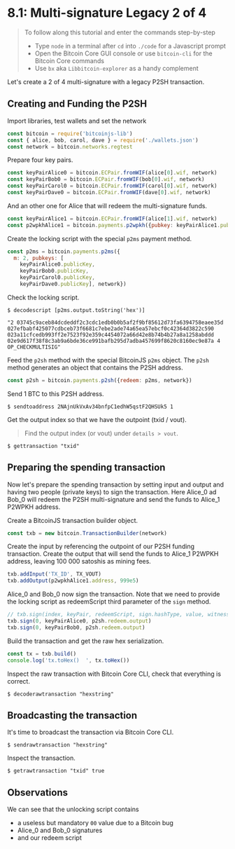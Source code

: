 # 8.1: Multi-signature Legacy 2 of 4

> To follow along this tutorial and enter the commands step-by-step
> * Type `node` in a terminal after `cd` into `./code` for a Javascript prompt
> * Open the Bitcoin Core GUI console or use `bitcoin-cli` for the Bitcoin Core commands
> * Use `bx` aka `Libbitcoin-explorer` as a handy complement 

Let's create a 2 of 4 multi-signature with a legacy P2SH transaction.


## Creating and Funding the P2SH 
 
Import libraries, test wallets and set the network
```javascript
const bitcoin = require('bitcoinjs-lib')
const { alice, bob, carol, dave } = require('./wallets.json')
const network = bitcoin.networks.regtest
```

Prepare four key pairs.
```javascript
const keyPairAlice0 = bitcoin.ECPair.fromWIF(alice[0].wif, network)
const keyPairBob0 = bitcoin.ECPair.fromWIF(bob[0].wif, network)
const keyPairCarol0 = bitcoin.ECPair.fromWIF(carol[0].wif, network)
const keyPairDave0 = bitcoin.ECPair.fromWIF(dave[0].wif, network)
```

And an other one for Alice that will redeem the multi-signature funds.
```javascript
const keyPairAlice1 = bitcoin.ECPair.fromWIF(alice[1].wif, network)
const p2wpkhAlice1 = bitcoin.payments.p2wpkh({pubkey: keyPairAlice1.publicKey, network})
```

Create the locking script with the special `p2ms` payment method.
```javascript
const p2ms = bitcoin.payments.p2ms({
  m: 2, pubkeys: [
    keyPairAlice0.publicKey,
    keyPairBob0.publicKey,
    keyPairCarol0.publicKey,
    keyPairDave0.publicKey], network})
```

Check the locking script.
```
$ decodescript [p2ms.output.toString('hex')]
``` 
`"2 03745c9aceb84dcdeddf2c3cdc1edb0b0b5af2f9bf85612d73fa6394758eaee35d 
027efbabf425077cdbceb73f6681c7ebe2ade74a65ea57ebcf0c42364d3822c590 
023a11cfcedb993ff2e7523f92e359c4454072a66d42e8b74b4b27a8a1258abddd 
02e9d617f38f8c3ab9a6bde36ce991bafb295d7adba457699f8620c8160ec9e87a 4 OP_CHECKMULTISIG"`

Feed the `p2sh` method with the special BitcoinJS `p2ms` object.
The `p2sh` method generates an object that contains the P2SH address.
```javascript
const p2sh = bitcoin.payments.p2sh({redeem: p2ms, network})
```

Send 1 BTC to this P2SH address. 
```
$ sendtoaddress 2NAjnUkVxAv34bnfpC1edhW5qstF2QHSUk5 1
```

Get the output index so that we have the outpoint (txid / vout).
> Find the output index (or vout) under `details > vout`.
```
$ gettransaction "txid"
```


## Preparing the spending transaction

Now let's prepare the spending transaction by setting input and output and having two people (private keys) to sign the 
transaction. 
Here Alice_0 ad Bob_0 will redeem the P2SH multi-signature and send the funds to Alice_1 P2WPKH address.

Create a BitcoinJS transaction builder object.
```javascript
const txb = new bitcoin.TransactionBuilder(network)
```

Create the input by referencing the outpoint of our P2SH funding transaction.
Create the output that will send the funds to Alice_1 P2WPKH address, leaving 100 000 satoshis as mining fees.
```javascript
txb.addInput('TX_ID', TX_VOUT)
txb.addOutput(p2wpkhAlice1.address, 999e5)
```

Alice_0 and Bob_0 now sign the transaction.
Note that we need to provide the locking script as redeemScript third parameter of the `sign` method.
```javascript
// txb.sign(index, keyPair, redeemScript, sign.hashType, value, witnessScript)
txb.sign(0, keyPairAlice0, p2sh.redeem.output)
txb.sign(0, keyPairBob0, p2sh.redeem.output)
```

Build the transaction and get the raw hex serialization.
```javascript
const tx = txb.build()
console.log('tx.toHex()  ', tx.toHex())
```

Inspect the raw transaction with Bitcoin Core CLI, check that everything is correct.
```
$ decoderawtransaction "hexstring"
```


## Broadcasting the transaction

It's time to broadcast the transaction via Bitcoin Core CLI.
```
$ sendrawtransaction "hexstring"
```

Inspect the transaction.
```
$ getrawtransaction "txid" true
```

## Observations

We can see that the unlocking script contains 
  * a useless but mandatory `00` value due to a Bitcoin bug
  * Alice_0 and Bob_0 signatures
  * and our redeem script
